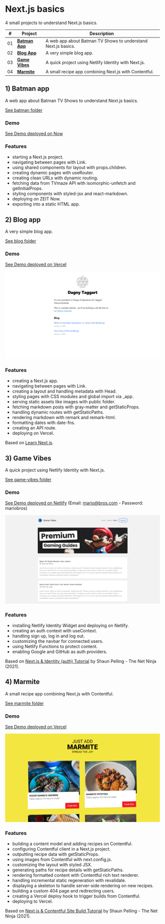 # Next.js basics

4 small projects to understand Next.js basics.

| #   | Project                      | Description                                                   |
| --- | ---------------------------- | ------------------------------------------------------------- |
| 01  | [**Batman App**](#batman)    | A web app about Batman TV Shows to understand Next.js basics. |
| 02  | [**Blog App**](#blog)        | A very simple blog app.                                       |
| 03  | [**Game Vibes**](#gamevibes) | A quick project using Netlify Identity with Next.js.          |
| 04  | [**Marmite**](#marmite)      | A small recipe app combining Next.js with Contentful.         |

## <a name="batman"></a>1) Batman app

A web app about Batman TV Shows to understand Next.js basics.

[See batman folder](batman)

### Demo

[See Demo deployed on Now](https://hello-next.solygambas.now.sh/)

### Features

- starting a Next.js project.
- navigating between pages with Link.
- using shared components for layout with props.children.
- creating dynamic pages with useRouter.
- creating clean URLs with dynamic routing.
- fetching data from TVmaze API with isomorphic-unfetch and getInitialProps.
- styling components with styled-jsx and react-markdown.
- deploying on ZEIT Now.
- exporting into a static HTML app.

## <a name="blog"></a>2) Blog app

A very simple blog app.

[See blog folder](blog)

### Demo

[See Demo deployed on Vercel](https://next-blog-dagny.vercel.app/)

<p align="center">
    <a href="blog">
        <img src="blog/screenshot.png">
    </a>
</p>

### Features

- creating a Next.js app.
- navigating between pages with Link.
- creating a layout and handling metadata with Head.
- styling pages with CSS modules and global import via \_app.
- serving static assets like images with public folder.
- fetching markdown posts with gray-matter and getStaticProps.
- handling dynamic routes with getStaticPaths.
- rendering markdown with remark and remark-html.
- formatting dates with date-fns.
- creating an API route.
- deploying on Vercel.

Based on [Learn Next.js](https://nextjs.org/learn).

## <a name="gamevibes"></a>3) Game Vibes

A quick project using Netlify Identity with Next.js.

[See game-vibes folder](game-vibes)

### Demo

[See Demo deployed on Netlify](https://gamevibes.netlify.app/)
(Email: mario@bros.com - Password: mariobros)

<p align="center">
    <a href="game-vibes">
        <img src="game-vibes/screenshot.png">
    </a>
</p>

### Features

- installing Netlify Identity Widget and deploying on Netlify.
- creating an auth context with useContext.
- handling sign up, log in and log out.
- customizing the navbar for connected users.
- using Netlify Functions to protect content.
- enabling Google and GitHub as auth providers.

Based on [Next.js & Identity (auth) Tutorial](https://www.youtube.com/watch?v=IM7a6BxNof8&list=PL4cUxeGkcC9ig-veuRaLI4QB0Ws8xMzjv) by Shaun Pelling - The Net Ninja (2021).

## <a name="marmite"></a>4) Marmite

A small recipe app combining Next.js with Contentful.

[See marmite folder](marmite)

### Demo

[See Demo deployed on Vercel](https://justaddmarmite.vercel.app/)

<p align="center">
    <a href="marmite">
        <img src="marmite/screenshot.png">
    </a>
</p>

### Features

- building a content model and adding recipes on Contentful.
- configuring Contentful client in a Next.js project.
- outputting recipe data with getStaticProps.
- using images from Contentful with next.config.js.
- customizing the layout with styled JSX.
- generating paths for recipe details with getStaticPaths.
- rendering formatted content with Contentful rich text renderer.
- handling incremental static regeneration with revalidate.
- displaying a skeleton to handle server-side rendering on new recipes.
- building a custom 404 page and redirecting users.
- creating a Vercel deploy hook to trigger builds from Contentful.
- deploying to Vercel.

Based on [Next.js & Contentful Site Build Tutorial](https://www.youtube.com/watch?v=m9mNsYJbkNg&list=PL4cUxeGkcC9jClk8wl1yJcN3Zlrr8YSA1) by Shaun Pelling - The Net Ninja (2021).

